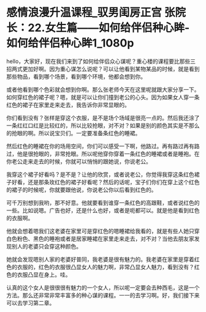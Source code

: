 # 感情浪漫升温课程_驭男闺房正宫 张院长：22.女生篇——如何给伴侣种心眸-如何给伴侣种心眸1_1080p

hello，大家好，现在我们来到了如何给伴侣众心谋呢？重心楼的课程要比那些三招两式更加好啊。因为重心谋怎么说呢？可以让他看到某物某品的时候，就是看到那些物品，看到哪个场景，看到哪个环境，他都会想到你。

或者他看到哪个色彩就会想到你啊。那么张老师今天在这里呢就跟大家分享一下。如何穿红色的裙子呢？嗯，就是可以让你们撞到老公的心头。因为如果女人穿一条红色的裙子在家里走来走去，我告诉你非常显眼的。

你们看到没有？张样是穿这个衣服，是不是场个场域是很亮一点的。然后我还涂了一条红红口红是比较红的，所以比较抢眼，对不对？如果是别的颜色其实是不那么的抢眼的啊。所以说宝贝们。一定要准备条红色的睡裙。

然后红色的睡裙在你的场用空间，你们可以感受一下啊，他路过。再有路过再有路过，他是很抢眼的，非常抢眼。所以呢他穿你穿着一条红色的睡裙或者是睡袍。在你老公走来走去的时候，你就可以悄悄的跟她说，你说老公。

我穿这个裙子好看吗？是不是？让他的欣赏，或者说老公，你觉得我穿这条红色裙子好看，还是那条玫红色的裙子好看呢？然后的话呢，宝子们你们在穿上这个红色的裙子的时候呢，你就要跟他说，你说老公你以后看到红色的。

可千万别想到我哟，那不好意。他就要看到谁穿一条红色的高跟鞋，或者说红色的一些。比如说嗯。广告也好，还是什么也好，或者是呃都可以。就是他是看到红色的衣服啊。

他就会想着嗯我们这老婆在家里可是穿红色的嗯睡裙给我看的，就是有些人她只穿白色粉色、黑色的睡袍或者是居家睡裙在家里走来走去，对不对？当他去朋友家发现别人的老婆只会穿这种颜色。

她就会发现嗯别人家的老婆好普同，我老婆是很有魅力的。我老婆在家里是穿着红色的衣服的，红色的衣服很凸显女人的魅力啊，非常凸显女人魅力，看到没有？红色的衣服凸显在身上。哇。

认真的这个女人是很很很有魅力的一个女人，所以呢一定要会去种西毛，这是一个方法。那么还非常非常丰富多的种心谋的课程。一一的去学习啊。好，我们接下来可以去学习第二章。

